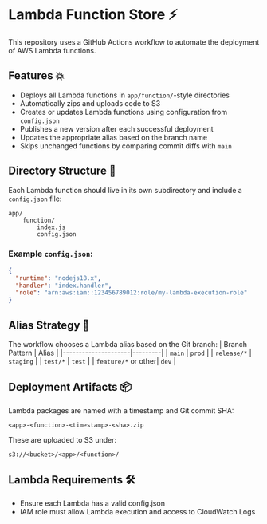 # Lambda Function Store ⚡

This repository uses a GitHub Actions workflow to automate the deployment of AWS Lambda functions.

## Features 💥

- Deploys all Lambda functions in `app/function/`-style directories
- Automatically zips and uploads code to S3
- Creates or updates Lambda functions using configuration from `config.json`
- Publishes a new version after each successful deployment
- Updates the appropriate alias based on the branch name
- Skips unchanged functions by comparing commit diffs with `main`

## Directory Structure 📁

Each Lambda function should live in its own subdirectory and include a `config.json` file:

```
app/
    function/
        index.js
        config.json
```

### Example `config.json`:

```json
{
  "runtime": "nodejs18.x",
  "handler": "index.handler",
  "role": "arn:aws:iam::123456789012:role/my-lambda-execution-role"
}
```

## Alias Strategy 👾

The workflow chooses a Lambda alias based on the Git branch:
| Branch Pattern | Alias |
|---------------------|---------|
| `main` | `prod` |
| `release/*` | `staging` |
| `test/*` | `test` |
| `feature/*` or other| `dev` |

## Deployment Artifacts 📦

Lambda packages are named with a timestamp and Git commit SHA:

`<app>-<function>-<timestamp>-<sha>.zip`

These are uploaded to S3 under:

`s3://<bucket>/<app>/<function>/`

## Lambda Requirements 🛠️

- Ensure each Lambda has a valid config.json
- IAM role must allow Lambda execution and access to CloudWatch Logs
